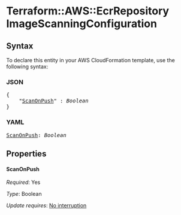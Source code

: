 # Terraform::AWS::EcrRepository ImageScanningConfiguration

## Syntax

To declare this entity in your AWS CloudFormation template, use the following syntax:

### JSON

<pre>
{
    "<a href="#scanonpush" title="ScanOnPush">ScanOnPush</a>" : <i>Boolean</i>
}
</pre>

### YAML

<pre>
<a href="#scanonpush" title="ScanOnPush">ScanOnPush</a>: <i>Boolean</i>
</pre>

## Properties

#### ScanOnPush

_Required_: Yes

_Type_: Boolean

_Update requires_: [No interruption](https://docs.aws.amazon.com/AWSCloudFormation/latest/UserGuide/using-cfn-updating-stacks-update-behaviors.html#update-no-interrupt)


